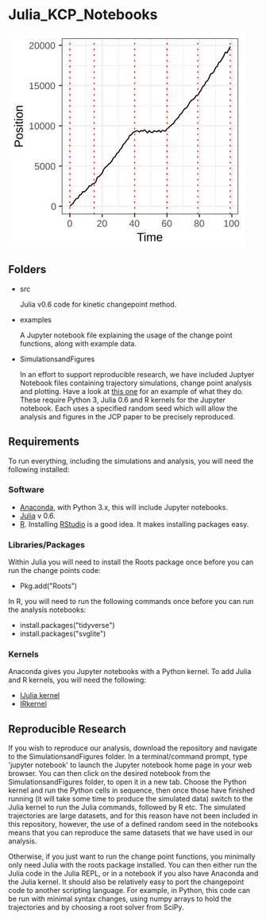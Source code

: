 # Julia_KCP_Notebooks
![Example trajectory](https://github.com/duderstadt-lab/Julia_KCP_Notebooks/blob/master/SimulationsandFigures/Figures/examplemediumplot_fig5.svg)

## Folders
* src 

    Julia v0.6 code for kinetic changepoint method.
* examples 

    A Jupyter notebook file explaining the usage of the change point functions, along with example data.
* SimulationsandFigures

    In an effort to support reproducible research, we have included Juptyer Notebook files containing trajectory simulations, change point analysis and plotting. Have a look at [this one](https://github.com/duderstadt-lab/Julia_KCP_Notebooks/blob/master/SimulationsandFigures/SingleChangePoint.ipynb) for an example of what they do. These require Python 3, Julia 0.6 and R kernels for the Jupyter notebook. Each uses a specified random seed which will allow the analysis and figures in the JCP paper to be precisely reproduced.

## Requirements
To run everything, including the simulations and analysis, you will need the following installed:

### Software
* [Anaconda](https://www.anaconda.com/download/), with Python 3.x, this will include Jupyter notebooks.
* [Julia](https://julialang.org/) v 0.6.
* [R](https://www.r-project.org/). Installing [RStudio](https://www.rstudio.com/) is a good idea. It makes installing packages easy.

### Libraries/Packages
Within Julia you will need to install the Roots package once before you can run the change points code:
* Pkg.add("Roots")

In R, you will need to run the following commands once before you can run the analysis notebooks:
* install.packages("tidyverse")
* install.packages("svglite")

### Kernels
Anaconda gives you Jupyter notebooks with a Python kernel. To add Julia and R kernels, you will need the following:
* [IJulia kernel](https://github.com/JuliaLang/IJulia.jl)
* [IRkernel](https://github.com/IRkernel/IRkernel)

## Reproducible Research

If you wish to reproduce our analysis, download the repository and navigate to the SimulationsandFigures folder. In a terminal/command prompt, type 'jupyter notebook' to launch the Jupyter notebook home page in your web browser. You can then click on the desired notebook from the SimulationsandFigures folder, to open it in a new tab. Choose the Python kernel and run the Python cells in sequence, then once those have finished running (it will take some time to produce the simulated data) switch to the Julia kernel to run the Julia commands, followed by R etc. The simulated trajectories are large datasets, and for this reason have not been included in this repository, however, the use of a defined random seed in the notebooks means that you can reproduce the same datasets that we have used in our analysis.

Otherwise, if you just want to run the change point functions, you minimally only need Julia with the roots package installed. You can then either run the Julia code in the Julia REPL, or in a notebook if you also have Anaconda and the Julia kernel. It should also be relatively easy to port the changepoint code to another scripting language. For example, in Python, this code can be run with minimal syntax changes, using numpy arrays to hold the trajectories and by choosing a root solver from SciPy.
